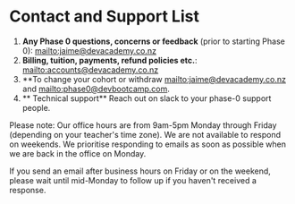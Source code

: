 # Contact and Support List
1. **Any Phase 0 questions, concerns or feedback** (prior to starting Phase 0): <mailto:jaime@devacademy.co.nz>
2. **Billing, tuition, payments, refund policies etc.**: <mailto:accounts@devacademy.co.nz>
3. **To change your cohort or withdraw <mailto:jaime@devacademy.co.nz> and <mailto:phase0@devbootcamp.com>.
4. ** Technical support** Reach out on slack to your phase-0 support people.


Please note: Our office hours are from 9am-5pm Monday through Friday (depending on your teacher's time zone). We are not available to respond on weekends. We prioritise responding to emails as soon as possible when we are back in the office on Monday.

If you send an email after business hours on Friday or on the weekend, please wait until mid-Monday to follow up if you haven't received a response.

